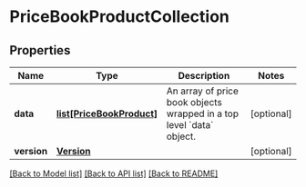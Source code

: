 # PriceBookProductCollection

## Properties
Name | Type | Description | Notes
------------ | ------------- | ------------- | -------------
**data** | [**list[PriceBookProduct]**](PriceBookProduct.md) | An array of price book objects wrapped in a top level &#x60;data&#x60; object. | [optional] 
**version** | [**Version**](Version.md) |  | [optional] 

[[Back to Model list]](../README.md#documentation-for-models) [[Back to API list]](../README.md#documentation-for-api-endpoints) [[Back to README]](../README.md)


